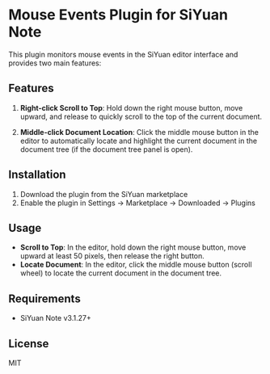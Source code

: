 # Mouse Events Plugin for SiYuan Note

This plugin monitors mouse events in the SiYuan editor interface and provides two main features:

## Features

1. **Right-click Scroll to Top**: Hold down the right mouse button, move upward, and release to quickly scroll to the top of the current document.

2. **Middle-click Document Location**: Click the middle mouse button in the editor to automatically locate and highlight the current document in the document tree (if the document tree panel is open).

## Installation

1. Download the plugin from the SiYuan marketplace
2. Enable the plugin in Settings -> Marketplace -> Downloaded -> Plugins

## Usage

- **Scroll to Top**: In the editor, hold down the right mouse button, move upward at least 50 pixels, then release the right button.
- **Locate Document**: In the editor, click the middle mouse button (scroll wheel) to locate the current document in the document tree.

## Requirements

- SiYuan Note v3.1.27+

## License

MIT